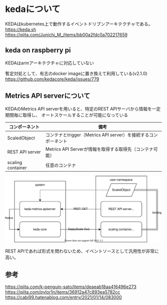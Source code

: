 # kedaについて

KEDAはkubernetes上で動作するイベントドリブンアーキテクチャである。
https://keda.sh  
https://qiita.com/Junichi_M_/items/bb00a2fdc0a702217659  

## keda on raspberry pi

KEDAはarmアーキテクチャに対応していない  

暫定対処として、有志のdocker imageに置き換えて利用している(v2.1.0)  
https://github.com/kedacore/keda/issues/779  

## Metrics API serverについて

KEDAのMetrics API serverを用いると、特定のREST APIサーバから情報を一定期間毎に取得し、
オートスケールすることが可能になっている  

|コンポーネント|備考|
-|-
|ScaledObject |コンテナとtrigger（Metrics API server）を接続するコンポーネント|
|REST API server| Metrics API Serverが情報を取得する取得先（コンテナ可能）|
|scaling container| 任意のコンテナ|

![keda-metrics-api.drawio.svg](./keda-metrics-api.drawio.svg)

REST APIであれば形式を問わないため、イベントソースとして汎用性が非常に高い。  

## 参考  

https://qiita.com/k-penguin-sato/items/deaeab18aa416496e273    
https://qiita.com/pylor1n/items/36912a47c893ea5782cc  
https://cabi99.hatenablog.com/entry/2021/01/14/083000  